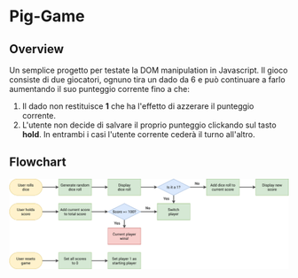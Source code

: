 # Pig-Game

## Overview
Un semplice progetto per testate la DOM manipulation in Javascript. Il gioco consiste di due giocatori, ognuno tira un dado da 6 e può continuare a farlo aumentando il suo punteggio corrente fino a che:
1. Il dado non restituisce **1** che ha l'effetto di azzerare il punteggio corrente.
2. L'utente non decide di salvare il proprio punteggio clickando sul tasto **hold**.
In entrambi i casi l'utente corrente cederà il turno all'altro.

## Flowchart
![flowchart](pig-game-flowchart.png)
